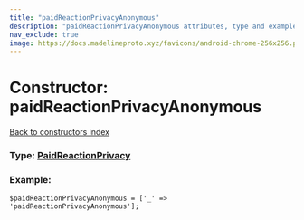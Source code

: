 ```yaml
---
title: "paidReactionPrivacyAnonymous"
description: "paidReactionPrivacyAnonymous attributes, type and example"
nav_exclude: true
image: https://docs.madelineproto.xyz/favicons/android-chrome-256x256.png
---
```

# Constructor: paidReactionPrivacyAnonymous  
[Back to constructors index](/API_docs/constructors/index.html)






### Type: [PaidReactionPrivacy](/API_docs/types/PaidReactionPrivacy.html)


### Example:

```
$paidReactionPrivacyAnonymous = ['_' => 'paidReactionPrivacyAnonymous'];
```  
